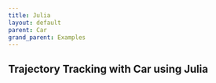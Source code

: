```yaml
---
title: Julia
layout: default
parent: Car
grand_parent: Examples
---
```



## Trajectory Tracking with Car using Julia